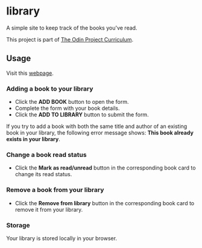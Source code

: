 # library
A simple site to keep track of the books you've read.

This project is part of [The Odin Project Curriculum](https://www.theodinproject.com/paths/full-stack-javascript/courses/javascript/lessons/library).

## Usage
Visit this [webpage](https://lbonino.github.io/library/src/templates/index.html).

### Adding a book to your library

- Click the **ADD BOOK** button to open the form.
- Complete the form with your book details.
- Click the **ADD TO LIBRARY** button to submit the form.

If you try to add a book with both the same title and author of an existing book in your library, the following error message shows:
**This book already exists in your library**.

### Change a book read status
- Click the **Mark as read/unread** button in the corresponding book card to change its read status.

### Remove a book from your library
- Click the **Remove from library** button in the corresponding book card to remove it from your library.

### Storage
Your library is stored locally in your browser.